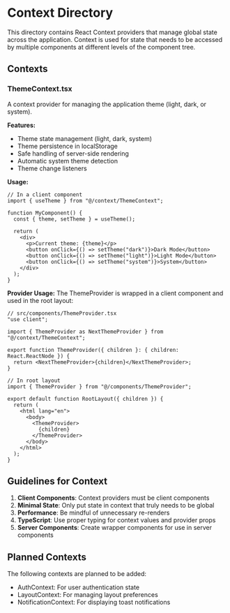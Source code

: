 # Context Directory

This directory contains React Context providers that manage global state across the application. Context is used for state that needs to be accessed by multiple components at different levels of the component tree.

## Contexts

### ThemeContext.tsx
A context provider for managing the application theme (light, dark, or system).

**Features:**
- Theme state management (light, dark, system)
- Theme persistence in localStorage
- Safe handling of server-side rendering
- Automatic system theme detection
- Theme change listeners

**Usage:**
```tsx
// In a client component
import { useTheme } from "@/context/ThemeContext";

function MyComponent() {
  const { theme, setTheme } = useTheme();
  
  return (
    <div>
      <p>Current theme: {theme}</p>
      <button onClick={() => setTheme("dark")}>Dark Mode</button>
      <button onClick={() => setTheme("light")}>Light Mode</button>
      <button onClick={() => setTheme("system")}>System</button>
    </div>
  );
}
```

**Provider Usage:**
The ThemeProvider is wrapped in a client component and used in the root layout:

```tsx
// src/components/ThemeProvider.tsx
"use client";

import { ThemeProvider as NextThemeProvider } from "@/context/ThemeContext";

export function ThemeProvider({ children }: { children: React.ReactNode }) {
  return <NextThemeProvider>{children}</NextThemeProvider>;
}

// In root layout
import { ThemeProvider } from "@/components/ThemeProvider";

export default function RootLayout({ children }) {
  return (
    <html lang="en">
      <body>
        <ThemeProvider>
          {children}
        </ThemeProvider>
      </body>
    </html>
  );
}
```

## Guidelines for Context

1. **Client Components**: Context providers must be client components
2. **Minimal State**: Only put state in context that truly needs to be global
3. **Performance**: Be mindful of unnecessary re-renders
4. **TypeScript**: Use proper typing for context values and provider props
5. **Server Components**: Create wrapper components for use in server components

## Planned Contexts

The following contexts are planned to be added:
- AuthContext: For user authentication state
- LayoutContext: For managing layout preferences
- NotificationContext: For displaying toast notifications